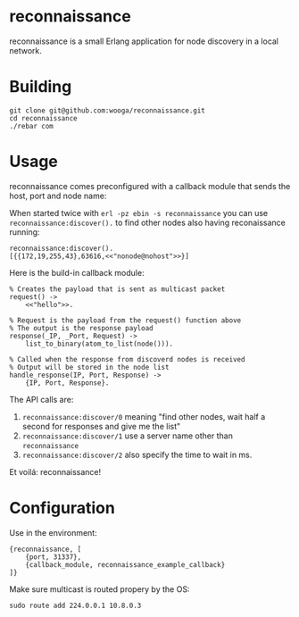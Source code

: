 reconnaissance
=== 

reconnaissance is a small Erlang application for node discovery in a local network.

# Building

```
git clone git@github.com:wooga/reconnaissance.git
cd reconnaissance
./rebar com
```

# Usage

reconnaissance comes preconfigured with a callback module that sends the host, port and node name:

When started twice with `erl -pz ebin -s reconnaissance` you can use `reconnaissance:discover().` to find other nodes also having reconaissance running:

```
reconnaissance:discover().
[{{172,19,255,43},63616,<<"nonode@nohost">>}]
```

Here is the build-in callback module:

```
% Creates the payload that is sent as multicast packet
request() ->
    <<"hello">>.

% Request is the payload from the request() function above
% The output is the response payload
response(_IP, _Port, Request) ->
    list_to_binary(atom_to_list(node())).

% Called when the response from discoverd nodes is received 
% Output will be stored in the node list
handle_response(IP, Port, Response) ->
    {IP, Port, Response}.
```

The API calls are:

1. `reconnaissance:discover/0` meaning "find other nodes, wait half a second for responses and give me the list"
2. `reconnaissance:discover/1` use a server name other than `reconnaissance`
3. `reconnaissance:discover/2` also specify the time to wait in ms.

Et voilá: reconnaissance!

# Configuration

Use in the environment:
```
{reconnaissance, [
    {port, 31337},
    {callback_module, reconnaissance_example_callback}
]}
```

Make sure multicast is routed propery by the OS:

```sudo route add 224.0.0.1 10.8.0.3```
